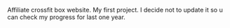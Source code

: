 Affiliate crossfit box website. My first project. I decide not to update it so u can check my progress for last one year.
